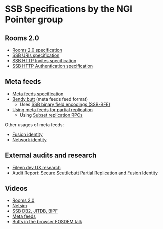 # SSB Specifications by the NGI Pointer group

## Rooms 2.0

- [Rooms 2.0 specification](https://ssbc.github.io/rooms2)
- [SSB URIs specification](https://github.com/ssb-ngi-pointer/ssb-uri-spec)
- [SSB HTTP Invites specification](https://ssbc.github.io/ssb-http-invite-spec)
- [SSB HTTP Authentication specification](https://ssbc.github.io/ssb-http-auth-spec)

## Meta feeds

- [Meta feeds specification](https://github.com/ssb-ngi-pointer/ssb-meta-feed-spec)
- [Bendy butt](https://github.com/ssb-ngi-pointer/bendy-butt-spec) (meta feeds feed format)
  - Uses [SSB binary field encodings (SSB-BFE)](https://github.com/ssb-ngi-pointer/ssb-binary-field-encodings-spec)
- [Using meta feeds for partial replication](https://github.com/ssb-ngi-pointer/ssb-secure-partial-replication-spec)
  - Using [Subset replication RPCs](https://github.com/ssb-ngi-pointer/ssb-subset-replication-spec)

Other usages of meta feeds:

- [Fusion identity](https://github.com/ssb-ngi-pointer/fusion-identity-spec)
- [Network identity](https://github.com/ssb-ngi-pointer/ssb-network-identity-spec)

## External audits and research

- [Eileen dev UX research](https://github.com/ssb-ngi-pointer/ssb-ngi-pointer.github.io/blob/master/SSB_Research_Readout.pdf)
- [Audit Report: Secure Scuttlebutt Partial Replication and Fusion Identity](https://ssb-ngi-pointer.github.io/Audit%20Report_%20Secure%20Scuttlebutt%20Partial%20Replication%20and%20Fusion%20Identity.html)

## Videos

- [Rooms 2.0](https://hooktube.com/watch?v=W5p0y_MWwDE)
- [Netsim](https://hooktube.com/watch?v=JbmUSSH6v1w)
- [SSB DB2, JITDB, BIPF](https://hooktube.com/watch?v=efzJheWQey8)
- [Meta feeds](https://hooktube.com/watch?v=LKr208wpr6Y)
- [Butts in the browser FOSDEM talk](https://hooktube.com/watch?v=1iL43jj6IM0)
